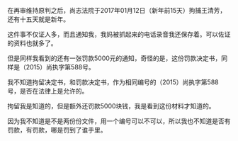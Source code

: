 在再审维持原判之后，尚志法院于2017年01月12日（新年前15天）拘捕王清芳，还有十五天就是新年。

这件事不仅证人多，而且通知我，我妈被抓起来的电话录音我还保存着。可以佐证的资料也就多了。

但是同样我看到的还有一张罚款5000元的通知，奇怪的是，这份罚款决定书，同样是（2015）尚执字第588号。

我不知道拘留决定书，和罚款决定书，作为相同编号的（2015）尚执字第588号，是否在法律上是允许的。

拘留我是知道的，但是额外还罚款5000块钱，我是看到这份材料才知道的。

因为我不知道是不是两份份文件，用一个编号可以不可以，所以我也不知道是否有罚款，有罚款，哪是罚到了谁手里。
